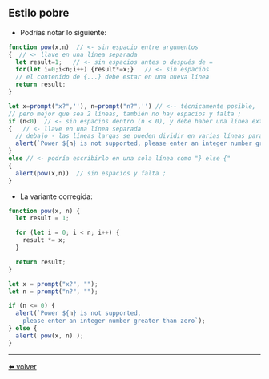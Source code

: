 ## Estilo pobre

* Podrías notar lo siguiente:

````js
function pow(x,n)  // <- sin espacio entre argumentos
{  // <- llave en una línea separada
  let result=1;   // <- sin espacios antes o después de =
  for(let i=0;i<n;i++) {result*=x;}   // <- sin espacios
  // el contenido de {...} debe estar en una nueva línea
  return result;
}

let x=prompt("x?",''), n=prompt("n?",'') // <-- técnicamente posible,
// pero mejor que sea 2 líneas, también no hay espacios y falta ;
if (n<0)  // <- sin espacios dentro (n < 0), y debe haber una línea extra por encima
{   // <- llave en una línea separada
  // debajo - las líneas largas se pueden dividir en varias líneas para mejorar la legibilidad
  alert(`Power ${n} is not supported, please enter an integer number greater than zero`);
}
else // <- podría escribirlo en una sola línea como "} else {"
{
  alert(pow(x,n))  // sin espacios y falta ;
}
````

* La variante corregida:

````js
function pow(x, n) {
  let result = 1;

  for (let i = 0; i < n; i++) {
    result *= x;
  }

  return result;
}

let x = prompt("x?", "");
let n = prompt("n?", "");

if (n <= 0) {
  alert(`Power ${n} is not supported,
    please enter an integer number greater than zero`);
} else {
  alert( pow(x, n) );
}
````

---
[⬅️ volver](https://github.com/VictorHugoAguilar/javascript-interview-questions-explained/blob/main/theory/code-quality/coding-style/readme.md#estilo-pobre)
